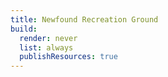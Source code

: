 ```yaml
---
title: Newfound Recreation Ground
build:
  render: never
  list: always
  publishResources: true
---
```

